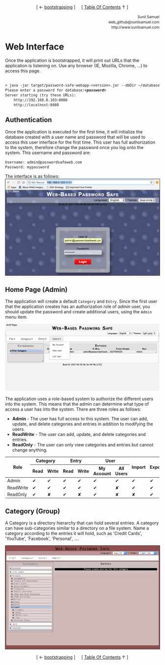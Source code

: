 <!--autoheader--><p align='center'>[ &larr; <a href='/documentation/02.%20Usage.md#bootstrapping'>bootstrapping</a> ]&nbsp;&nbsp;&nbsp;&nbsp;&nbsp;[ <a href='/Readme.md'>Table Of Contents</a> &uarr; ]</p><!--/autoheader-->
<p align='right'>
<small>Sunil Samuel<br>
web_github@sunilsamuel.com<br>
http://www.sunilsamuel.com
</small>
</p>

# Web Interface

Once the application is bootstrapped, it will print out URLs that the application is listening on.  Use any browser (IE, Mozilla, Chrome, ...) to access this page.

<pre><small>
&gt; java -jar target/password-safe-webapp-&lt;version&gt;.jar --dbDir ~/databases/newdb
Please enter a password for database:<i><b>&lt;password&gt;</b></i>
Server starting (try these URLs):
	http://192.168.0.103:8080
	http://localhost:8080
</small></pre>

## Authentication

Once the application is executed for the first time, it will initialize the database created with a user name and password that will be used to access this user interface for the first time.  This user has full authorization to the system, therefore change the password once you log onto the system.  This username and password are:

```
Username: admin@passwordsafeweb.com
Password: mypassword
```

The interface is as follows:
<img src="/documentation/gfx/ui-login.png" border="1">

## Home Page (Admin)

The application will create a default `Category` and `Entry`.  Since the first user that the application creates has an authorization role of *admin* user, you should update the password and create additional users, using the `Admin` menu item.

<img src="/documentation/gfx/admin.png">

The application uses a role-based system to authorize the different users into the system.  This means that the admin can determine what type of access a user has into the system.  There are three roles as follows:

* **Admin** - The user has full access to this system.  The user can add, update, and delete categories and entries in addition to modifying the users.
* **ReadWrite** - The user can add, update, and delete categories and entries.
* **ReadOnly** - The user can only view categories and entries but cannot change anything.

<table cellspacing="0" cellpadding="0">
<thead>
<tr>
	<th rowspan="2">Role</th>
	<th colspan="2">Category</th>
	<th colspan="2">Entry</th>
	<th colspan="2">User</th>
	<th rowspan="2">Import</th>
	<th rowspan="2">Export</th>
</tr>
<tr>
	<th>Read</th>
	<th>Write</th>
	<th>Read</th>
	<th>Write</th>
	<th>My Account</th>
	<th>All Users</th>
</tr>
</thead>
<tbody>
<tr>
	<td>Admin</td>
	<td>&#10004;</td>
	<td>&#10004;</td>
	<td>&#10004;</td>
	<td>&#10004;</td>
	<td>&#10004;</td>
	<td>&#10004;</td>
	<td>&#10004;</td>
	<td>&#10004;</td>
</tr>
<tr>
	<td>ReadWrite</td>
	<td>&#10004;</td>
	<td>&#10004;</td>
	<td>&#10004;</td>
	<td>&#10004;</td>
	<td>&#10004;</td>
	<td>&#x2718;</td>
	<td>&#10004;</td>
	<td>&#10004;</td>
</tr>
<tr>
	<td>ReadOnly</td>
	<td>&#10004;</td>
	<td>&#x2718;</td>
	<td>&#10004;</td>
	<td>&#x2718;</td>
	<td>&#10004;</td>
	<td>&#x2718;</td>
	<td>&#x2718;</td>
	<td>&#10004;</td>
</tr>
</tbody>
</table>

## Category (Group)

A Category is a directory hierarchy that can hold several entries.  A category can have sub-categories similar to a directory on a file system.  Name a category according to the entries it will hold, such as 'Credit Cards', 'YouTube', 'Facebook', 'Personal', ....

<img src="/documentation/gfx/categories.png" border="1">


<!--autoheader--><p align='center'>[ &larr; <a href='/documentation/02.%20Usage.md#bootstrapping'>bootstrapping</a> ]&nbsp;&nbsp;&nbsp;&nbsp;&nbsp;[ <a href='/Readme.md'>Table Of Contents</a> &uarr; ]</p><!--/autoheader-->